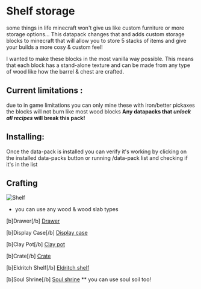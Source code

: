 # Shelf storage

some things in life minecraft won't give us like custom furniture or more storage options... This datapack changes that and adds custom storage blocks to minecraft that will allow you to store 5 stacks of items and give your builds a more cosy & custom feel!

I wanted to make these blocks in the most vanilla way possible. This means that each block has a stand-alone texture and can be made from any type of wood like how the barrel & chest are crafted. 

## Current limitations :
due to in game limitations you can only mine these with iron/better pickaxes
the blocks will not burn like most wood blocks
**Any datapacks that _unlock all recipes_ will break this pack!**

## Installing:
Once the data-pack is installed you can verify it's working by clicking on the installed data-packs button or running /data-pack list and checking if it's in the list

## Crafting

![Shelf](https://static.planetminecraft.com/files/image/minecraft/texture-pack/2022/060/15426631-shelf_l.webp)
* you can use any wood & wood slab types

[b]Drawer[/b]
[Drawer](https://static.planetminecraft.com/files/image/minecraft/texture-pack/2022/060/15426623-drawer_l.webp)

[b]Display Case[/b]
[Display case](https://static.planetminecraft.com/files/image/minecraft/texture-pack/2022/060/15426624-display_l.webp)

[b]Clay Pot[/b]
[Clay pot](https://static.planetminecraft.com/files/image/minecraft/texture-pack/2022/060/15426625-clay_l.webp)

[b]Crate[/b]
[Crate](https://static.planetminecraft.com/files/image/minecraft/texture-pack/2022/060/15426626-crate_l.webp)

[b]Eldritch Shelf[/b]
[Eldritch shelf](https://static.planetminecraft.com/files/image/minecraft/texture-pack/2022/060/15426627-eldritch_l.webp)

[b]Soul Shrine[/b]
[Soul shrine](https://static.planetminecraft.com/files/image/minecraft/texture-pack/2022/060/15426628-soul_l.webp)
** you can use soul soil too!
